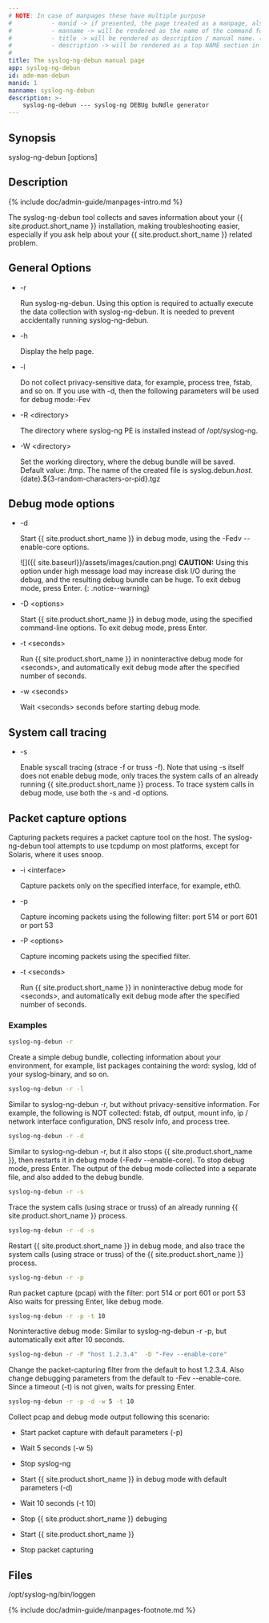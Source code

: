 ```yaml
---
# NOTE: In case of manpages these have multiple purpose
#           - manid -> if presented, the page treated as a manpage, also represents the section number of the command in the manpage
#           - manname -> will be rendered as the name of the command followed by manid as the section number in the manpage
#           - title -> will be rendered as description / manual name. (the .TH macro’s 4th argument (the “manual name”).
#           - description -> will be rendered as a top NAME section in the manpage
#
title: The syslog-ng-debun manual page
app: syslog-ng-debun
id: adm-man-debun
manid: 1
manname: syslog-ng-debun
description: >-
    syslog-ng-debun --- syslog-ng DEBUg buNdle generator
---
```


## Synopsis

syslog-ng-debun \[options\]

## Description

{% include doc/admin-guide/manpages-intro.md %}

The syslog-ng-debun tool collects and saves information about your
{{ site.product.short_name }} installation, making troubleshooting easier, especially if
you ask help about your {{ site.product.short_name }} related problem.

## General Options

- -r

    Run syslog-ng-debun. Using this option is required to actually
    execute the data collection with syslog-ng-debun. It is needed to
    prevent accidentally running syslog-ng-debun.

- -h

    Display the help page.

- -l

    Do not collect privacy-sensitive data, for example, process tree,
    fstab, and so on. If you use with -d, then the following parameters
    will be used for debug mode:-Fev

- -R \<directory\>

    The directory where syslog-ng PE is installed instead of
    /opt/syslog-ng.

- -W \<directory\>

    Set the working directory, where the debug bundle will be saved.
    Default value: /tmp. The name of the created file is
    syslog.debun.${host}.${date}.${3-random-characters-or-pid}.tgz

## Debug mode options

- -d

    Start {{ site.product.short_name }} in debug mode, using the -Fedv \--enable-core
    options.

    ![]({{ site.baseurl}}/assets/images/caution.png) **CAUTION:**
    Using this option under high message load may increase disk I/O
    during the debug, and the resulting debug bundle can be huge. To exit debug
    mode, press Enter.
    {: .notice--warning}

- -D \<options\>

    Start {{ site.product.short_name }} in debug mode, using the specified command-line
    options. To exit debug mode, press Enter.

- -t \<seconds\>

    Run {{ site.product.short_name }} in noninteractive debug mode for \<seconds\>, and
    automatically exit debug mode after the specified number of seconds.

- -w \<seconds\>

    Wait \<seconds\> seconds before starting debug mode.

## System call tracing

- -s

    Enable syscall tracing (strace -f or truss -f). Note that using -s
    itself does not enable debug mode, only traces the system calls of
    an already running {{ site.product.short_name }} process. To trace system calls in
    debug mode, use both the -s and -d options.

## Packet capture options

Capturing packets requires a packet capture tool on the host. The
syslog-ng-debun tool attempts to use tcpdump on most platforms, except for
Solaris, where it uses snoop.

- -i \<interface\>

    Capture packets only on the specified interface, for example, eth0.

- -p

    Capture incoming packets using the following filter: port 514 or
    port 601 or port 53

- -P \<options\>

    Capture incoming packets using the specified filter.

- -t \<seconds\>

    Run {{ site.product.short_name }} in noninteractive debug mode for \<seconds\>, and
    automatically exit debug mode after the specified number of seconds.

### Examples

```bash
syslog-ng-debun -r
```

Create a simple debug bundle, collecting information about your
environment, for example, list packages containing the word: syslog, ldd
of your syslog-binary, and so on.

```bash
syslog-ng-debun -r -l
```

Similar to syslog-ng-debun -r, but without privacy-sensitive
information. For example, the following is NOT collected: fstab, df
output, mount info, ip / network interface configuration, DNS resolv
info, and process tree.

```bash
syslog-ng-debun -r -d
```

Similar to syslog-ng-debun -r, but it also stops {{ site.product.short_name }}, then
restarts it in debug mode (-Fedv \--enable-core). To stop debug mode,
press Enter. The output of the debug mode collected into a separate
file, and also added to the debug bundle.

```bash
syslog-ng-debun -r -s
```

Trace the system calls (using strace or truss) of an already running
{{ site.product.short_name }} process.

```bash
syslog-ng-debun -r -d -s
```

Restart {{ site.product.short_name }} in debug mode, and also trace the system calls
(using strace or truss) of the {{ site.product.short_name }} process.

```bash
syslog-ng-debun -r -p
```

Run packet capture (pcap) with the filter: port 514 or port 601 or port
53 Also waits for pressing Enter, like debug mode.

```bash
syslog-ng-debun -r -p -t 10
```

Noninteractive debug mode: Similar to syslog-ng-debun -r -p, but
automatically exit after 10 seconds.

```bash
syslog-ng-debun -r -P "host 1.2.3.4"  -D "-Fev --enable-core"
```

Change the packet-capturing filter from the default to host 1.2.3.4.
Also change debugging parameters from the default to -Fev
\--enable-core. Since a timeout (-t) is not given, waits for pressing
Enter.

```bash
syslog-ng-debun -r -p -d -w 5 -t 10
```

Collect pcap and debug mode output following this scenario:

- Start packet capture with default parameters (-p)

- Wait 5 seconds (-w 5)

- Stop syslog-ng

- Start {{ site.product.short_name }} in debug mode with default parameters (-d)

- Wait 10 seconds (-t 10)

- Stop {{ site.product.short_name }} debuging

- Start {{ site.product.short_name }}

- Stop packet capturing

## Files

/opt/syslog-ng/bin/loggen

{% include doc/admin-guide/manpages-footnote.md %}
